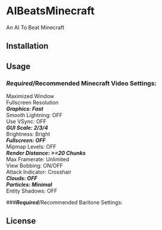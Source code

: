# AIBeatsMinecraft
An AI To Beat Minecraft

## Installation

## Usage



### ***Required***/Recommended Minecraft Video Settings:  
Maximized Window  
Fullscreen Resolution  
***Graphics: Fast***  
Smooth Lightning: OFF  
Use VSync: OFF  
***GUI Scale: 2/3/4***  
Brightness: Bright  
***Fullscreen: OFF***  
Mipmap Levels: OFF  
***Render Distance: >=20 Chunks***  
Max Framerate: Unlimited  
View Bobbing: ON/OFF  
Attack Indicator: Crosshair  
***Clouds: OFF***  
***Particles: Minimal***  
Entity Shadows: OFF  

###***Required***/Recommended Baritone Settings:  

## License